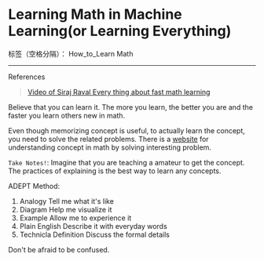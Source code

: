 ﻿# Learning Math in Machine Learning(or Learning Everything)

标签（空格分隔）： How_to_Learn Math

---

References
>[Video of Siraj Raval
](https://www.youtube.com/watch?v=YzfdL58virc)
[Every thing about fast math learning](https://github.com/llSourcell/learn_math_fast#learn-to-learn)


Believe that you can learn it. The more you learn, the better you are and the faster you learn others new in math.

Even though memorizing concept is useful, to actually learn the concept, you need to solve the related problems.
There is a [website](https://brilliant.org) for understanding concept in math by solving interesting problem.

`Take Notes!`: Imagine that you are teaching a amateur to get the concept. The practices of explaining is the best way to learn any concepts. 

ADEPT Method:
1. Analogy
Tell me what it's like
2. Diagram
Help me visualize it
3. Example
Allow me to experience it 
4. Plain English
Describe it with everyday words
5. Technicla Definition
Discuss the formal details

Don't be afraid to be confused.



